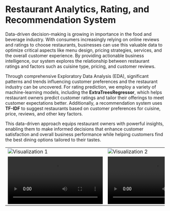 <!DOCTYPE html>
<html lang="en">
<head>
    <meta charset="UTF-8">
    <meta name="viewport" content="width=device-width, initial-scale=1.0">
</head>
<body>
    <div class="container">
        <h1>Restaurant Analytics, Rating, and Recommendation System</h1>
        <p>Data-driven decision-making is growing in importance in the food and beverage industry. With consumers increasingly relying on online reviews and ratings to choose restaurants, businesses can use this valuable data to optimize critical aspects like menu design, pricing strategies, services, and the overall customer experience. By providing actionable business intelligence, our system explores the relationship between restaurant ratings and factors such as cuisine type, pricing, and customer reviews.</p>
        <p>Through comprehensive Exploratory Data Analysis (EDA), significant patterns and trends influencing customer preferences and the restaurant industry can be uncovered. For rating prediction, we employ a variety of machine-learning models, including the <strong>ExtraTreesRegressor</strong>, which helps restaurant owners predict customer ratings and tailor their offerings to meet customer expectations better. Additionally, a recommendation system uses <strong>TF-IDF</strong> to suggest restaurants based on customer preferences for cuisine, price, reviews, and other key factors.</p>
        <p>This data-driven approach equips restaurant owners with powerful insights, enabling them to make informed decisions that enhance customer satisfaction and overall business performance while helping customers find the best dining options tailored to their tastes.</p>
        <table>
            <tr>
                <td><img src="o1.png" alt="Visualization 1"></td>
                <td><img src="o2.png" alt="Visualization 2"></td>
            </tr>
            <tr>
                <td>
                    <video controls>
                        <source src="rating_app.mp4" type="video/mp4">
                        Your browser does not support the video tag.
                    </video>
                </td>
                <td>
                    <video controls>
                        <source src="recom_app.mp4" type="video/mp4">
                        Your browser does not support the video tag.
                    </video>
                </td>
            </tr>
        </table>
    </div>
</body>
</html>
